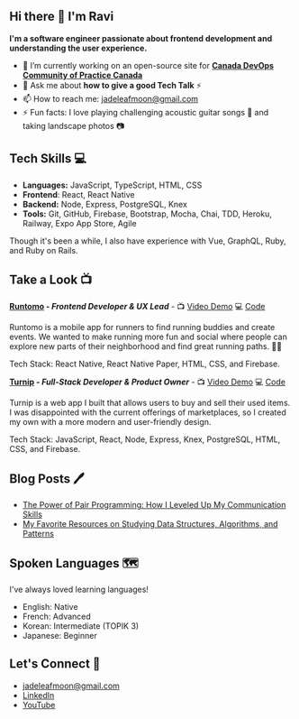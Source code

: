 ## Hi there 👋 I'm Ravi

**I'm a software engineer passionate about frontend development and understanding the user experience.**


- 🔭 I’m currently working on an open-source site for [**Canada DevOps Community of Practice Canada**](https://www.linkedin.com/company/canada-devops-community-of-practice/posts/?feedView=all)
- 💬 Ask me about **how to give a good Tech Talk** ⚡
- 📫 How to reach me: jadeleafmoon@gmail.com
- ⚡ Fun facts: I love playing challenging acoustic guitar songs 🎸 and taking landscape photos 📷

## Tech Skills 💻

- **Languages:** JavaScript, TypeScript, HTML, CSS
- **Frontend**: React, React Native
- **Backend:** Node, Express, PostgreSQL, Knex
- **Tools:** Git, GitHub, Firebase, Bootstrap, Mocha, Chai, TDD, Heroku, Railway, Expo App Store, Agile

Though it's been a while, I also have experience with Vue, GraphQL, Ruby, and Ruby on Rails.

## Take a Look 📺

**[Runtomo](https://youtu.be/ijyDfnP7na8) - _Frontend Developer & UX Lead_** - 📺 [Video Demo](https://youtu.be/ijyDfnP7na8) 💻 [Code](https://github.com/CCP4-senior/runtomo-frontend)

Runtomo is a mobile app for runners to find running buddies and create events. We wanted to make running more fun and social where people can explore new parts of their neighborhood and find great running paths. 🏃‍♀️

Tech Stack: React Native, React Native Paper, HTML, CSS, and Firebase.

**[Turnip](https://www.youtube.com/live/jLNM3GcS53U?feature=share&t=975) - _Full-Stack Developer & Product Owner_** - 📺 [Video Demo](https://www.youtube.com/live/jLNM3GcS53U?feature=share&t=975) 💻 [Code](https://github.com/jadeleafmoon/turnip-app)

Turnip is a web app I built that allows users to buy and sell their used items. I was disappointed with the current offerings of marketplaces, so I created my own with a more modern and user-friendly design.

Tech Stack: JavaScript, React, Node, Express, Knex, PostgreSQL, HTML, CSS, and Firebase.

## Blog Posts 🖊️
- [The Power of Pair Programming: How I Leveled Up My Communication Skills](https://github.com/jadeleafmoon/blog/blob/main/pair-programming.md)
- [My Favorite Resources on Studying Data Structures, Algorithms, and Patterns](https://github.com/jadeleafmoon/blog/blob/main/algorithms.md)

## Spoken Languages 🗺️

I've always loved learning languages! 
- English: Native
- French: Advanced
- Korean: Intermediate (TOPIK 3)
- Japanese: Beginner

## Let's Connect 👋
- jadeleafmoon@gmail.com
- [LinkedIn](https://www.linkedin.com/in/ravikalsi/)
- [YouTube](https://www.youtube.com/watch?v=ijyDfnP7na8) 
